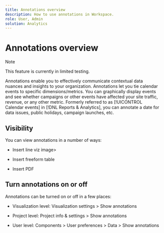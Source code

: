 ```yaml
---
title: Annotations overview
description: How to use annotations in Workspace.
role: User, Admin
solution: Analytics
---
```

# Annotations overview

>[!NOTE]
>
>This feature is currently in limited testing.

Annotations enable you to effectively communicate contextual data nuances and insights to your organization. Annotations let you tie calendar events to specific dimensions/metrics. You can graphically display events and see whether campaigns or other events have affected your site traffic, revenue, or any other metric. Formerly referred to as [!UICONTROL Calendar events] in [!DNL Reports & Analytics], you can annotate a date for data issues, public holidays, campaign launches, etc.

## Visibility

You can view annotations in a number of ways:

* Insert line viz image>

* Insert freeform table

* Insert PDF

## Turn annotations on or off

Annotations can be turned on or off in a few places:

* Visualization level: Visualization settings > Show annotations

* Project level: Project info & settings > Show annotations

* User level: Components > User preferences > Data > Show annotations
